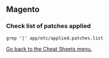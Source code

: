 ## Magento

### Check list of patches applied
```
grep '|' app/etc/applied.patches.list
```


[Go back to the Cheat Sheets menu.](../README.md)
